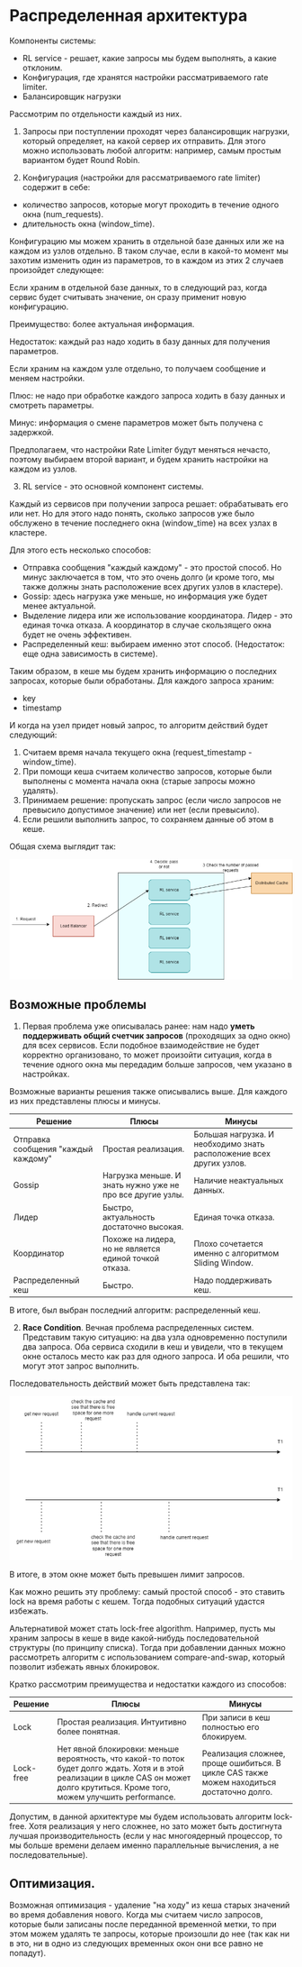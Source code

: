 # Распределенная архитектура

Компоненты системы:
* RL service - решает, какие запросы мы будем выполнять, а какие отклоним.
* Конфигурация, где хранятся настройки рассматриваемого rate limiter.
* Балансировщик нагрузки

Рассмотрим по отдельности каждый из них.

1. Запросы при поступлении проходят через балансировщик нагрузки, который определяет, на какой сервер их отправить.
Для этого можно использовать любой алгоритм: например, самым простым вариантом будет Round Robin.

2. Конфигурация (настройки для рассматриваемого rate limiter) содержит в себе:
* количество запросов, которые могут проходить в течение одного окна (num_requests).
* длительность окна (window_time).

Конфигурацию мы можем хранить в отдельной базе данных или же на каждом из узлов отдельно. В таком случае, если в какой-то
момент мы захотим изменить один из параметров, то в каждом из этих 2 случаев произойдет следующее:

Если храним в отдельной базе данных, то в следующий раз, когда сервис будет считывать значение, он сразу применит новую
конфигурацию.

Преимущество: более актуальная информация.

Недостаток: каждый раз надо ходить в базу данных для получения параметров.

Если храним на каждом узле отдельно, то получаем сообщение и меняем настройки.

Плюс: не надо при обработке каждого запроса ходить в базу данных и смотреть параметры.

Минус: информация о смене параметров может быть получена с задержкой.

Предполагаем, что настройки Rate Limiter будут меняться нечасто, поэтому выбираем второй вариант, и будем хранить
настройки на каждом из узлов.

3. RL service - это основной компонент системы.

Каждый из сервисов при получении запроса решает: обрабатывать его или нет. Но для этого надо понять, сколько запросов
уже было обслужено в течение последнего окна (window_time) на всех узлах в кластере.

Для этого есть несколько способов:
* Отправка сообщения "каждый каждому" - это простой способ. Но минус заключается в том, что это очень долго (и кроме
того, мы также должны знать расположение всех других узлов в кластере).
* Gossip: здесь нагрузка уже меньше, но информация уже будет менее актуальной.
* Выделение лидера или же использование координатора. Лидер - это единая точка отказа. А координатор в случае скользящего
окна будет не очень эффективен.
* Распределенный кеш: выбираем именно этот способ. (Недостаток: еще одна зависимость в системе).

Таким образом, в кеше мы будем хранить информацию о последних запросах, которые были обработаны. Для каждого запроса храним:
* key
* timestamp

И когда на узел придет новый запрос, то алгоритм действий будет следующий:
1) Считаем время начала текущего окна (request_timestamp - window_time).
2) При помощи кеша считаем количество запросов, которые были выполнены с момента начала окна (старые запросы можно удалять).
3) Принимаем решение: пропускать запрос (если число запросов не превысило допустимое значение) или нет (если превысило).
4) Если решили выполнить запрос, то сохраняем данные об этом в кеше.

Общая схема выглядит так:

![Архитектура распределенного Rate Limiter](./images/ratelimiter.png)

## Возможные проблемы

1. Первая проблема уже описывалась ранее: нам надо **уметь поддерживать общий счетчик запросов** (проходящих за одно окно)
для всех сервисов. Если подобное взаимодействие не будет корректно организовано, то может произойти ситуация, когда в
течение одного окна мы передадим больше запросов, чем указано в настройках.

Возможные варианты решения также описывались выше. Для каждого из них представлены плюсы и минусы.

| Решение  | Плюсы | Минусы |
| ------------- | ------------- | ------------- |
| Отправка сообщения "каждый каждому"  | Простая реализация. | Большая нагрузка. И необходимо знать расположение всех других узлов.  |
| Gossip  | Нагрузка меньше. И знать нужно уже не про все другие узлы. | Наличие неактуальных данных. |
| Лидер  | Быстро, актуальность достаточно высокая. | Единая точка отказа. |
| Координатор  | Похоже на лидера, но не является единой точкой отказа. | Плохо сочетается именно с алгоритмом Sliding Window. |
| Распределенный кеш | Быстро. | Надо поддерживать кеш. |

В итоге, был выбран последний алгоритм: распределенный кеш.

2. **Race Condition**. Вечная проблема распределенных систем. Представим такую ситуацию: на два узла одновременно поступили
два запроса. Оба сервиса сходили в кеш и увидели, что в текущем окне осталось место как раз для одного запроса. И оба
решили, что могут этот запрос выполнить.

Последовательность действий может быть представлена так:

![](./images/times.png)

В итоге, в этом окне может быть превышен лимит запросов.

Как можно решить эту проблему: самый простой способ - это ставить lock на время работы с кешем. Тогда подобных ситуаций
удастся избежать.

Альтернативой может стать lock-free algorithm. Например, пусть мы храним запросы в кеше в виде какой-нибудь последовательной
структуры (по принципу списка). Тогда при добавлении данных можно рассмотреть алгоритм с использованием compare-and-swap,
который позволит избежать явных блокировок.

Кратко рассмотрим преимущества и недостатки каждого из способов:

 Решение  | Плюсы | Минусы |
| ------------- | ------------- | ------------- |
| Lock | Простая реализация. Интуитивно более понятная. | При записи в кеш полностью его блокируем.  |
| Lock-free  | Нет явной блокировки: меньше вероятность, что какой-то поток будет долго ждать. Хотя и в этой реализации в цикле CAS он может долго крутиться. Кроме того, можем улучшить performance. | Реализация сложнее, проще ошибиться. В цикле CAS также можем находиться достаточно долго. |

Допустим, в данной архитектуре мы будем использовать алгоритм lock-free. Хотя реализация у него сложнее, но зато
может быть достигнута лучшая производительность (если у нас многоядерный процессор, то мы больше времени делаем именно
параллельные вычисления, а не последовательные).


## Оптимизация.

Возможная оптимизация - удаление "на ходу" из кеша старых значений во время добавления нового. Когда мы считаем число
запросов, которые были записаны после переданной временной метки, то при этом можем удалять те запросы, которые произошли до
нее (так как ни в это, ни в одно из следующих временных окон они все равно не попадут).

